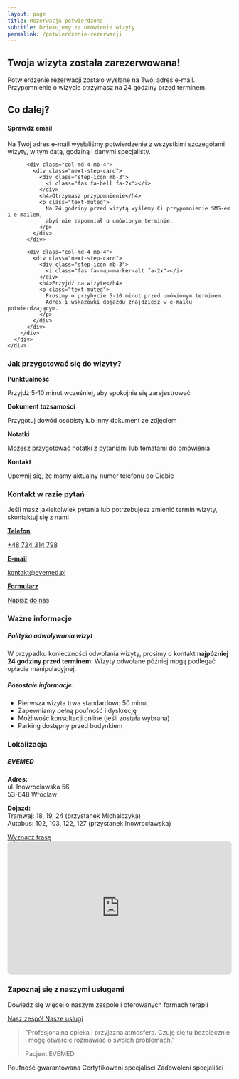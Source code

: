 ```yaml
---
layout: page
title: Rezerwacja potwierdzona
subtitle: Dziękujemy za umówienie wizyty
permalink: /potwierdzenie-rezerwacji
---
```


<!-- Success Message Section -->
<section class="confirmation-hero py-5">
  <div class="container">
    <div class="row">
      <div class="col-lg-8 mx-auto text-center">
        <div class="success-icon mb-4">
          <i class="fas fa-check-circle"></i>
        </div>
        <h1 class="display-4 mb-4">Twoja wizyta została zarezerwowana!</h1>
        <p class="lead text-muted mb-4">
          Potwierdzenie rezerwacji zostało wysłane na Twój adres e-mail. 
          Przypomnienie o wizycie otrzymasz na 24 godziny przed terminem.
        </p>
      </div>
    </div>
  </div>
</section>

<!-- What's Next Section -->
<section class="whats-next py-5 bg-light">
  <div class="container">
    <div class="row">
      <div class="col-lg-10 mx-auto">
        <h2 class="text-center mb-5">Co dalej?</h2>
        <div class="row">
          <div class="col-md-4 mb-4">
            <div class="next-step-card">
              <div class="step-icon mb-3">
                <i class="fas fa-envelope fa-2x"></i>
              </div>
              <h4>Sprawdź email</h4>
              <p class="text-muted">
                Na Twój adres e-mail wysłaliśmy potwierdzenie z wszystkimi szczegółami wizyty, 
                w tym datą, godziną i danymi specjalisty.
              </p>
            </div>
          </div>
          
          <div class="col-md-4 mb-4">
            <div class="next-step-card">
              <div class="step-icon mb-3">
                <i class="fas fa-bell fa-2x"></i>
              </div>
              <h4>Otrzymasz przypomnienie</h4>
              <p class="text-muted">
                Na 24 godziny przed wizytą wyślemy Ci przypomnienie SMS-em i e-mailem, 
                abyś nie zapomniał o umówionym terminie.
              </p>
            </div>
          </div>
          
          <div class="col-md-4 mb-4">
            <div class="next-step-card">
              <div class="step-icon mb-3">
                <i class="fas fa-map-marker-alt fa-2x"></i>
              </div>
              <h4>Przyjdź na wizytę</h4>
              <p class="text-muted">
                Prosimy o przybycie 5-10 minut przed umówionym terminem. 
                Adres i wskazówki dojazdu znajdziesz w e-mailu potwierdzającym.
              </p>
            </div>
          </div>
        </div>
      </div>
    </div>
  </div>
</section>

<!-- Important Information -->
<section class="preparation-info py-5">
  <div class="container">
    <div class="row">
      <div class="col-lg-8 mx-auto">
        <div class="info-box">
          <h3 class="mb-4"><i class="fas fa-lightbulb mr-2"></i>Jak przygotować się do wizyty?</h3>
          <div class="row">
            <div class="col-md-6 mb-3">
              <div class="preparation-item">
                <i class="fas fa-clock text-primary mr-2"></i>
                <strong>Punktualność</strong>
                <p class="text-muted mb-0">Przyjdź 5-10 minut wcześniej, aby spokojnie się zarejestrować</p>
              </div>
            </div>
            <div class="col-md-6 mb-3">
              <div class="preparation-item">
                <i class="fas fa-id-card text-primary mr-2"></i>
                <strong>Dokument tożsamości</strong>
                <p class="text-muted mb-0">Przygotuj dowód osobisty lub inny dokument ze zdjęciem</p>
              </div>
            </div>
            <div class="col-md-6 mb-3">
              <div class="preparation-item">
                <i class="fas fa-sticky-note text-primary mr-2"></i>
                <strong>Notatki</strong>
                <p class="text-muted mb-0">Możesz przygotować notatki z pytaniami lub tematami do omówienia</p>
              </div>
            </div>
            <div class="col-md-6 mb-3">
              <div class="preparation-item">
                <i class="fas fa-mobile-alt text-primary mr-2"></i>
                <strong>Kontakt</strong>
                <p class="text-muted mb-0">Upewnij się, że mamy aktualny numer telefonu do Ciebie</p>
              </div>
            </div>
          </div>
        </div>
      </div>
    </div>
  </div>
</section>

<!-- Contact Information -->
<section class="quick-contact py-5 bg-light">
  <div class="container">
    <div class="row">
      <div class="col-lg-8 mx-auto">
        <div class="contact-box text-center">
          <h3 class="mb-4">Kontakt w razie pytań</h3>
          <p class="lead text-muted mb-4">
            Jeśli masz jakiekolwiek pytania lub potrzebujesz zmienić termin wizyty, skontaktuj się z nami
          </p>
          <div class="contact-methods">
            <div class="row">
              <div class="col-md-4 mb-3">
                <a href="tel:+48724314798" class="contact-method-link">
                  <i class="fas fa-phone fa-2x mb-2"></i>
                  <p class="mb-0"><strong>Telefon</strong></p>
                  <p class="text-muted">+48 724 314 798</p>
                </a>
              </div>
              <div class="col-md-4 mb-3">
                <a href="mailto:kontakt@evemed.pl" class="contact-method-link">
                  <i class="fas fa-envelope fa-2x mb-2"></i>
                  <p class="mb-0"><strong>E-mail</strong></p>
                  <p class="text-muted">kontakt@evemed.pl</p>
                </a>
              </div>
              <div class="col-md-4 mb-3">
                <a href="/kontakt/" class="contact-method-link">
                  <i class="fas fa-comments fa-2x mb-2"></i>
                  <p class="mb-0"><strong>Formularz</strong></p>
                  <p class="text-muted">Napisz do nas</p>
                </a>
              </div>
            </div>
          </div>
        </div>
      </div>
    </div>
  </div>
</section>

<!-- Cancellation Policy -->
<section class="policy-section py-5">
  <div class="container">
    <div class="row">
      <div class="col-lg-8 mx-auto">
        <div class="policy-box">
          <h3 class="mb-4"><i class="fas fa-info-circle mr-2"></i>Ważne informacje</h3>
          <div class="alert alert-warning">
            <h5 class="alert-heading"><i class="fas fa-exclamation-triangle mr-2"></i>Polityka odwoływania wizyt</h5>
            <p class="mb-0">
              W przypadku konieczności odwołania wizyty, prosimy o kontakt <strong>najpóźniej 24 godziny przed terminem</strong>. 
              Wizyty odwołane później mogą podlegać opłacie manipulacyjnej.
            </p>
          </div>
          <div class="additional-info mt-4">
            <h5>Pozostałe informacje:</h5>
            <ul class="info-list">
              <li><i class="fas fa-check text-success mr-2"></i>Pierwsza wizyta trwa standardowo 50 minut</li>
              <li><i class="fas fa-check text-success mr-2"></i>Zapewniamy pełną poufność i dyskrecję</li>
              <li><i class="fas fa-check text-success mr-2"></i>Możliwość konsultacji online (jeśli została wybrana)</li>
              <li><i class="fas fa-check text-success mr-2"></i>Parking dostępny przed budynkiem</li>
            </ul>
          </div>
        </div>
      </div>
    </div>
  </div>
</section>

<!-- Location Section -->
<section class="location-section py-5 bg-light">
  <div class="container">
    <div class="row">
      <div class="col-lg-10 mx-auto">
        <h3 class="text-center mb-4">Lokalizacja</h3>
        <div class="row align-items-center">
          <div class="col-md-6 mb-4 mb-md-0">
            <div class="location-info">
              <h5><i class="fas fa-map-marker-alt text-primary mr-2"></i>EVEMED</h5>
              <p class="text-muted mb-3">
                <strong>Adres:</strong><br>
                ul. Inowrocławska 56<br>
                53-648 Wrocław
              </p>
              <p class="text-muted mb-3">
                <strong>Dojazd:</strong><br>
                Tramwaj: 18, 19, 24 (przystanek Michalczyka)<br>
                Autobus: 102, 103, 122, 127 (przystanek Inowrocławska)
              </p>
              <a href="https://maps.app.goo.gl/1EmGZ31iU6b7TVtAA" target="_blank" class="btn btn-outline-primary">
                <i class="fas fa-directions mr-2"></i>Wyznacz trasę
              </a>
            </div>
          </div>
          <div class="col-md-6">
            <div class="map-container">
              <iframe 
                src="https://www.google.com/maps/embed?pb=!1m18!1m12!1m3!1d1201.4520824165224!2d17.014389054639892!3d51.11752649569002!2m3!1f0!2f0!3f0!3m2!1i1024!2i768!4f13.1!3m3!1m2!1s0x470fc1346c88522d%3A0x1ed38632c4d86749!2sEVEMED%20-%20Niepubliczna%20Poradnia%20Psychologiczno-Pedagogiczna!5e0!3m2!1spl!2spl!4v1760965584305!5m2!1spl!2spl"
                width="100%" 
                height="300" 
                style="border:0; border-radius: 8px;" 
                allowfullscreen="" 
                loading="lazy">
              </iframe>
            </div>
          </div>
        </div>
      </div>
    </div>
  </div>
</section>

<!-- CTA Section -->
<section class="cta-section py-5">
  <div class="container">
    <div class="row">
      <div class="col-lg-8 mx-auto text-center">
        <h3 class="mb-4">Zapoznaj się z naszymi usługami</h3>
        <p class="lead text-muted mb-4">
          Dowiedz się więcej o naszym zespole i oferowanych formach terapii
        </p>
        <div class="cta-buttons">
          <a href="/#o-nas" class="btn btn-primary btn-lg mr-3 mb-3">
            <i class="fas fa-users mr-2"></i>Nasz zespół
          </a>
          <a href="/#uslugi" class="btn btn-outline-primary btn-lg mb-3">
            <i class="fas fa-list-ul mr-2"></i>Nasze usługi
          </a>
        </div>
      </div>
    </div>
  </div>
</section>

<!-- Social Proof -->
<section class="social-proof py-5 bg-light">
  <div class="container">
    <div class="row">
      <div class="col-lg-8 mx-auto text-center">
        <p class="text-muted mb-4">
          <i class="fas fa-quote-left fa-2x text-primary mb-3"></i>
        </p>
        <blockquote class="blockquote">
          <p class="mb-4">
            "Profesjonalna opieka i przyjazna atmosfera. Czuję się tu bezpiecznie 
            i mogę otwarcie rozmawiać o swoich problemach."
          </p>
          <footer class="blockquote-footer">
            Pacjent EVEMED
          </footer>
        </blockquote>
        <div class="trust-badges mt-4">
          <span class="badge badge-light p-3 mr-2">
            <i class="fas fa-shield-alt text-success"></i> Poufność gwarantowana
          </span>
          <span class="badge badge-light p-3 mr-2">
            <i class="fas fa-certificate text-primary"></i> Certyfikowani specjaliści
          </span>
          <span class="badge badge-light p-3">
            <i class="fas fa-star text-warning"></i> Zadowoleni specjaliści
          </span>
        </div>
      </div>
    </div>
  </div>
</section>
